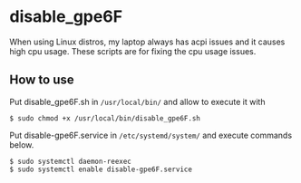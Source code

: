 # disable_gpe6F
When using Linux distros, my laptop always has acpi issues and it causes high cpu usage. These scripts are for fixing the cpu usage issues.

## How to use
Put disable_gpe6F.sh in `/usr/local/bin/` and allow to execute it with
```
$ sudo chmod +x /usr/local/bin/disable_gpe6F.sh
```

Put disable-gpe6F.service in `/etc/systemd/system/` and execute commands below.
```
$ sudo systemctl daemon-reexec
$ sudo systemctl enable disable-gpe6F.service
```


